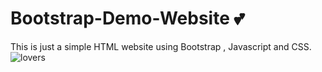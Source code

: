 # Bootstrap-Demo-Website 💕
This is just a simple HTML website using Bootstrap , Javascript and CSS.
![lovers](https://github.com/Praize/Bootstrap-Demo-Website/assets/40473705/10068604-20c4-4625-8552-bb6460216edf)

